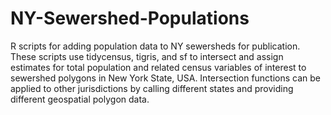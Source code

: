 # NY-Sewershed-Populations
R scripts for adding population data to NY sewersheds for publication.
These scripts use tidycensus, tigris, and sf to intersect and assign estimates for total population and related census variables of interest to sewershed polygons in New York State, USA. Intersection functions can be applied to other jurisdictions by calling different states and providing different geospatial polygon data.
